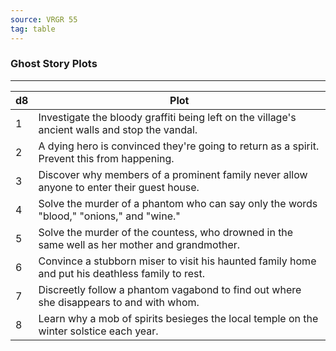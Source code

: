 ```yaml
---
source: VRGR 55
tag: table
---
```


### Ghost Story Plots
---
|d8|Plot|
|----|------------|
|1|Investigate the bloody graffiti being left on the village's ancient walls and stop the vandal.|
|2|A dying hero is convinced they're going to return as a spirit. Prevent this from happening.|
|3|Discover why members of a prominent family never allow anyone to enter their guest house.|
|4|Solve the murder of a phantom who can say only the words "blood," "onions," and "wine."|
|5|Solve the murder of the countess, who drowned in the same well as her mother and grandmother.|
|6|Convince a stubborn miser to visit his haunted family home and put his deathless family to rest.|
|7|Discreetly follow a phantom vagabond to find out where she disappears to and with whom.|
|8|Learn why a mob of spirits besieges the local temple on the winter solstice each year.|
